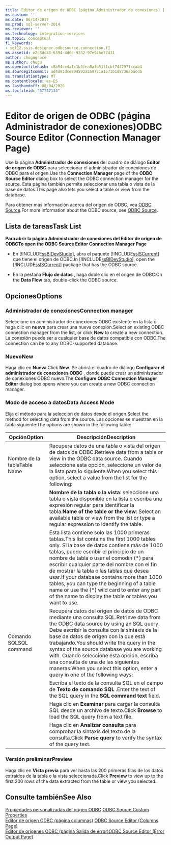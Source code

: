 ```yaml
---
title: Editor de origen de ODBC (página Administrador de conexiones) | Microsoft Docs
ms.custom: ''
ms.date: 06/14/2017
ms.prod: sql-server-2014
ms.reviewer: ''
ms.technology: integration-services
ms.topic: conceptual
f1_keywords:
- sql12.ssis.designer.odbcsource.connection.f1
ms.assetid: e2c8dc83-6394-4d6c-9232-97e94be72431
author: chugugrace
ms.author: chugu
ms.openlocfilehash: c8b54ce4a1c1b3fea0afb51f1cbf7447971ccab4
ms.sourcegitcommit: ad4d92dce894592a259721a1571b1d8736abacdb
ms.translationtype: MT
ms.contentlocale: es-ES
ms.lasthandoff: 08/04/2020
ms.locfileid: "87747134"
---
```

# <a name="odbc-source-editor-connection-manager-page"></a><span data-ttu-id="60065-102">Editor de origen de ODBC (página Administrador de conexiones)</span><span class="sxs-lookup"><span data-stu-id="60065-102">ODBC Source Editor (Connection Manager Page)</span></span>
  <span data-ttu-id="60065-103">Use la página **Administrador de conexiones** del cuadro de diálogo **Editor de origen de ODBC** para seleccionar el administrador de conexiones de ODBC para el origen.</span><span class="sxs-lookup"><span data-stu-id="60065-103">Use the **Connection Manager** page of the **ODBC Source Editor** dialog box to select the ODBC connection manager for the source.</span></span> <span data-ttu-id="60065-104">Esta página también permite seleccionar una tabla o vista de la base de datos.</span><span class="sxs-lookup"><span data-stu-id="60065-104">This page also lets you select a table or view from the database.</span></span>  
  
 <span data-ttu-id="60065-105">Para obtener más información acerca del origen de ODBC, vea [ODBC Source](data-flow/odbc-source.md).</span><span class="sxs-lookup"><span data-stu-id="60065-105">For more information about the ODBC source, see [ODBC Source](data-flow/odbc-source.md).</span></span>  
  
## <a name="task-list"></a><span data-ttu-id="60065-106">Lista de tareas</span><span class="sxs-lookup"><span data-stu-id="60065-106">Task List</span></span>  
 <span data-ttu-id="60065-107">**Para abrir la página Administrador de conexiones del Editor de origen de ODBC**</span><span class="sxs-lookup"><span data-stu-id="60065-107">**To open the ODBC Source Editor Connection Manager Page**</span></span>  
  
-   <span data-ttu-id="60065-108">En [!INCLUDE[ssBIDevStudio](../includes/ssbidevstudio-md.md)], abra el paquete [!INCLUDE[ssISCurrent](../includes/ssiscurrent-md.md)] que tiene el origen de ODBC.</span><span class="sxs-lookup"><span data-stu-id="60065-108">In [!INCLUDE[ssBIDevStudio](../includes/ssbidevstudio-md.md)], open the [!INCLUDE[ssISCurrent](../includes/ssiscurrent-md.md)] package that has the ODBC source.</span></span>  
  
-   <span data-ttu-id="60065-109">En la pestaña **Flujo de datos** , haga doble clic en el origen de ODBC.</span><span class="sxs-lookup"><span data-stu-id="60065-109">On the **Data Flow** tab, double-click the ODBC source.</span></span>  
  
## <a name="options"></a><span data-ttu-id="60065-110">Opciones</span><span class="sxs-lookup"><span data-stu-id="60065-110">Options</span></span>  
  
### <a name="connection-manager"></a><span data-ttu-id="60065-111">Administrador de conexiones</span><span class="sxs-lookup"><span data-stu-id="60065-111">Connection manager</span></span>  
 <span data-ttu-id="60065-112">Seleccione un administrador de conexiones ODBC existente en la lista o haga clic en **nuevo** para crear una nueva conexión.</span><span class="sxs-lookup"><span data-stu-id="60065-112">Select an existing ODBC connection manager from the list, or click **New** to create a new connection.</span></span> <span data-ttu-id="60065-113">La conexión puede ser a cualquier base de datos compatible con ODBC.</span><span class="sxs-lookup"><span data-stu-id="60065-113">The connection can be to any ODBC-supported database.</span></span>  
  
### <a name="new"></a><span data-ttu-id="60065-114">Nuevo</span><span class="sxs-lookup"><span data-stu-id="60065-114">New</span></span>  
 <span data-ttu-id="60065-115">Haga clic en **Nueva**.</span><span class="sxs-lookup"><span data-stu-id="60065-115">Click **New**.</span></span> <span data-ttu-id="60065-116">Se abrirá el cuadro de diálogo **Configurar el administrador de conexiones ODBC** , donde puede crear un administrador de conexiones ODBC nuevo.</span><span class="sxs-lookup"><span data-stu-id="60065-116">The **Configure ODBC Connection Manager Editor** dialog box opens where you can create a new ODBC connection manager.</span></span>  
  
### <a name="data-access-mode"></a><span data-ttu-id="60065-117">Modo de acceso a datos</span><span class="sxs-lookup"><span data-stu-id="60065-117">Data Access Mode</span></span>  
 <span data-ttu-id="60065-118">Elija el método para la selección de datos desde el origen.</span><span class="sxs-lookup"><span data-stu-id="60065-118">Select the method for selecting data from the source.</span></span> <span data-ttu-id="60065-119">Las opciones se muestran en la tabla siguiente:</span><span class="sxs-lookup"><span data-stu-id="60065-119">The options are shown in the following table:</span></span>  
  
|<span data-ttu-id="60065-120">Opción</span><span class="sxs-lookup"><span data-stu-id="60065-120">Option</span></span>|<span data-ttu-id="60065-121">Descripción</span><span class="sxs-lookup"><span data-stu-id="60065-121">Description</span></span>|  
|------------|-----------------|  
|<span data-ttu-id="60065-122">Nombre de la tabla</span><span class="sxs-lookup"><span data-stu-id="60065-122">Table Name</span></span>|<span data-ttu-id="60065-123">Recupera datos de una tabla o vista del origen de datos de ODBC.</span><span class="sxs-lookup"><span data-stu-id="60065-123">Retrieve data from a table or view in the ODBC data source.</span></span> <span data-ttu-id="60065-124">Cuando seleccione esta opción, seleccione un valor de la lista para lo siguiente:</span><span class="sxs-lookup"><span data-stu-id="60065-124">When you select this option, select a value from the list for the following:</span></span>|  
||<span data-ttu-id="60065-125">**Nombre de la tabla o la vista**: seleccione una tabla o vista disponible en la lista o escriba una expresión regular para identificar la tabla.</span><span class="sxs-lookup"><span data-stu-id="60065-125">**Name of the table or the view**: Select an available table or view from the list or type a regular expression to identify the table.</span></span>|  
||<span data-ttu-id="60065-126">Esta lista contiene solo las 1000 primeras tablas.</span><span class="sxs-lookup"><span data-stu-id="60065-126">This list contains the first 1000 tables only.</span></span> <span data-ttu-id="60065-127">Si la base de datos contiene más de 1000 tablas, puede escribir el principio de un nombre de tabla o usar el comodín (\*) para escribir cualquier parte del nombre con el fin de mostrar la tabla o las tablas que desea usar.</span><span class="sxs-lookup"><span data-stu-id="60065-127">If your database contains more than 1000 tables, you can type the beginning of a table name or use the (\*) wild card to enter any part of the name to display the table or tables you want to use.</span></span>|  
|<span data-ttu-id="60065-128">Comando SQL</span><span class="sxs-lookup"><span data-stu-id="60065-128">SQL command</span></span>|<span data-ttu-id="60065-129">Recupera datos del origen de datos de ODBC mediante una consulta SQL.</span><span class="sxs-lookup"><span data-stu-id="60065-129">Retrieve data from the ODBC data source by using an SQL query.</span></span> <span data-ttu-id="60065-130">Debe escribir la consulta con la sintaxis de la base de datos de origen con la que está trabajando.</span><span class="sxs-lookup"><span data-stu-id="60065-130">You should write the query in the syntax of the source database you are working with.</span></span> <span data-ttu-id="60065-131">Cuando seleccione esta opción, escriba una consulta de una de las siguientes maneras:</span><span class="sxs-lookup"><span data-stu-id="60065-131">When you select this option, enter a query in one of the following ways:</span></span>|  
||<span data-ttu-id="60065-132">Escriba el texto de la consulta SQL en el campo de **Texto de comando SQL** .</span><span class="sxs-lookup"><span data-stu-id="60065-132">Enter the text of the SQL query in the **SQL command text** field.</span></span>|  
||<span data-ttu-id="60065-133">Haga clic en **Examinar** para cargar la consulta SQL desde un archivo de texto.</span><span class="sxs-lookup"><span data-stu-id="60065-133">Click **Browse** to load the SQL query from a text file.</span></span>|  
||<span data-ttu-id="60065-134">Haga clic en **Analizar consulta** para comprobar la sintaxis del texto de la consulta.</span><span class="sxs-lookup"><span data-stu-id="60065-134">Click **Parse query** to verify the syntax of the query text.</span></span>|  
  
### <a name="preview"></a><span data-ttu-id="60065-135">Versión preliminar</span><span class="sxs-lookup"><span data-stu-id="60065-135">Preview</span></span>  
 <span data-ttu-id="60065-136">Haga clic en **Vista previa** para ver hasta las 200 primeras filas de los datos extraídos de la tabla o la vista seleccionada.</span><span class="sxs-lookup"><span data-stu-id="60065-136">Click **Preview** to view up to the first 200 rows of the data extracted from the table or view you selected.</span></span>  
  
## <a name="see-also"></a><span data-ttu-id="60065-137">Consulte también</span><span class="sxs-lookup"><span data-stu-id="60065-137">See Also</span></span>  
 <span data-ttu-id="60065-138">[Propiedades personalizadas del origen ODBC](data-flow/odbc-source-custom-properties.md) </span><span class="sxs-lookup"><span data-stu-id="60065-138">[ODBC Source Custom Properties](data-flow/odbc-source-custom-properties.md) </span></span>  
 <span data-ttu-id="60065-139">[Editor de origen ODBC &#40;página columnas&#41;](../../2014/integration-services/odbc-source-editor-columns-page.md) </span><span class="sxs-lookup"><span data-stu-id="60065-139">[ODBC Source Editor &#40;Columns Page&#41;](../../2014/integration-services/odbc-source-editor-columns-page.md) </span></span>  
 [<span data-ttu-id="60065-140">Editor de orígenes ODBC &#40;página Salida de error&#41;</span><span class="sxs-lookup"><span data-stu-id="60065-140">ODBC Source Editor &#40;Error Output Page&#41;</span></span>](../../2014/integration-services/odbc-source-editor-error-output-page.md)  
  
  
